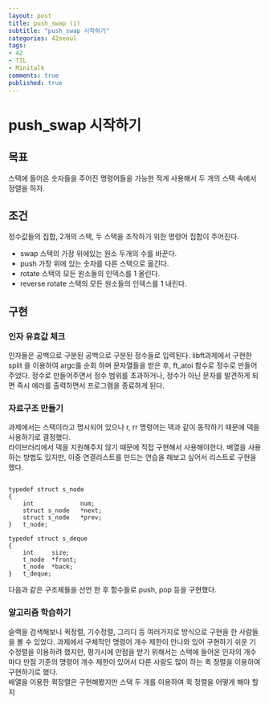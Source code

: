 ```yaml
---
layout: post
title: push_swap (1)
subtitle: "push_swap 시작하기"
categories: 42seoul
tags:
- 42
- TIL
- Minitalk
comments: true
published: true
---
```


# push_swap 시작하기

## 목표 
스택에 들어온 숫자들을 주어진 명령어들을 가능한 적게 사용해서 두 개의 스택 속에서 정렬을 하자. 

## 조건
정수값들의 집합, 2개의 스택, 두 스택을 조작하기 위한 명령어 집합이 주어진다. 
- swap 스택의 가장 위에있는 원소 두개의 수를 바꾼다.
- push 가장 위에 있는 숫자를 다른 스택으로 옮긴다. 
- rotate 스택의 모든 원소들의 인덱스를 1 올린다. 
- reverse rotate 스택의 모든 원소들의 인덱스를 1 내린다. 

## 구현

### 인자 유효값 체크
인자들은 공백으로 구분된 공백으로 구분된 정수들로 입력된다. libft과제에서 구현한 split 을 이용하여 argc를 순회 하며 문자열들을 받은 후, ft_atoi 함수로 정수로 만들어 주었다. 정수로 만들어주면서 정수 범위를 초과하거나, 정수가 아닌 문자를 발견하게 되면 즉시 에러를 출력하면서 프로그램을 종료하게 된다. 

### 자료구조 만들기 
과제에서는 스택이라고 명시되어 있으나 r, rr 명령어는 덱과 같이 동작하기 때문에 덱을 사용하기로 결정했다.  
라이브러리에서 덱을 지원해주지 않기 때문에 직접 구현해서 사용해야한다. 배열을 사용하는 방법도 있지만, 이중 연결리스트를 만드는 연습을 해보고 싶어서 리스트로 구현을 했다.  

<pre><code>
typedef struct s_node
{
	int				num;
	struct s_node	*next;
	struct s_node	*prev;
}	t_node;

typedef struct s_deque
{
	int		size;
	t_node	*front;
	t_node	*back;
}	t_deque;
</code></pre>
다음과 같은 구조체들을 선언 한 후 함수들로 push, pop 등을 구현했다.  

### 알고리즘 학습하기  

슬랙을 검색해보니 퀵정렬, 기수정렬, 그리디 등 여러가지로 방식으로 구현을 한 사람들을 볼 수 있었다. 
과제에서 구체적인 명령어 개수 제한이 안나와 있어 구현하기 쉬운 기수정렬을 이용하려 했지만, 평가시에 만점을 받기 위해서는 스택에 들어온 인자의 개수 마다 만점 기준의 명령어 개수 제한이 있어서 다른 사람도 많이 하는 퀵 정렬을 이용하여 구현하기로 했다.  
배열을 이용한 퀵정렬은 구현해봤지만 스택 두 개를 이용하여 퀵 정렬을 어떻게 해야 할지 